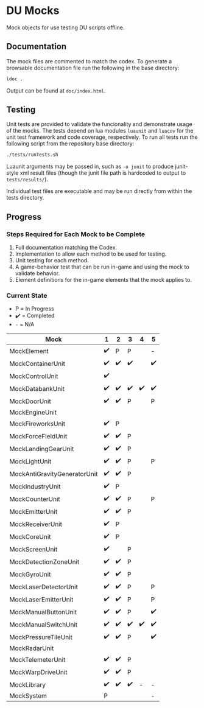 # DU Mocks

Mock objects for use testing DU scripts offline.

## Documentation

The mock files are commented to match the codex. To generate a browsable documentation file run the following in the base directory:

```sh
ldoc .
```

Output can be found at `doc/index.html`.

## Testing

Unit tests are provided to validate the funcionality and demonstrate usage of the mocks. The tests depend on lua modules `luaunit` and `luacov` for the unit test framework and code coverage, respectively. To run all tests run the following script from the repository base directory:

```sh
./tests/runTests.sh
```

Luaunit arguments may be passed in, such as `-o junit` to produce junit-style xml result files (though the junit file path is hardcoded to output to `tests/results/`).

Individual test files are executable and may be run directly from within the tests directory.

## Progress

### Steps Required for Each Mock to be Complete

1. Full documentation matching the Codex.
2. Implementation to allow each method to be used for testing.
3. Unit testing for each method.
4. A game-behavior test that can be run in-game and using the mock to validate behavior.
5. Element definitions for the in-game elements that the mock applies to.

### Current State

* P = In Progress
* :heavy_check_mark: = Completed
* `-` = N/A

| Mock | 1 | 2 | 3 | 4 | 5 |
| ---- | - | - | - | - | - |
| MockElement | :heavy_check_mark: | P | P | | - |
| MockContainerUnit | :heavy_check_mark: | :heavy_check_mark: | :heavy_check_mark: | | :heavy_check_mark: |
| MockControlUnit | :heavy_check_mark: | | | | |
| MockDatabankUnit | :heavy_check_mark: | :heavy_check_mark: | :heavy_check_mark: | :heavy_check_mark: | :heavy_check_mark: |
| MockDoorUnit | :heavy_check_mark: | :heavy_check_mark: | P | | P |
| MockEngineUnit | | | | | |
| MockFireworksUnit | :heavy_check_mark: | P | | | |
| MockForceFieldUnit | :heavy_check_mark: | :heavy_check_mark: | P | | |
| MockLandingGearUnit | :heavy_check_mark: | :heavy_check_mark: | P | | |
| MockLightUnit | :heavy_check_mark: | :heavy_check_mark: | P | | P |
| MockAntiGravityGeneratorUnit | :heavy_check_mark: | :heavy_check_mark: | P | | |
| MockIndustryUnit | :heavy_check_mark: | P | | | |
| MockCounterUnit | :heavy_check_mark: | :heavy_check_mark: | P | | P |
| MockEmitterUnit | :heavy_check_mark: | :heavy_check_mark: | P | | |
| MockReceiverUnit | :heavy_check_mark: | P | | | |
| MockCoreUnit | :heavy_check_mark: | P | | | |
| MockScreenUnit | :heavy_check_mark: | | P | | |
| MockDetectionZoneUnit | :heavy_check_mark: | :heavy_check_mark: | P | | |
| MockGyroUnit | :heavy_check_mark: | :heavy_check_mark: | P | | |
| MockLaserDetectorUnit | :heavy_check_mark: | :heavy_check_mark: | P | | P |
| MockLaserEmitterUnit | :heavy_check_mark: | :heavy_check_mark: | P | | P |
| MockManualButtonUnit | :heavy_check_mark: | :heavy_check_mark: | P | | :heavy_check_mark: |
| MockManualSwitchUnit | :heavy_check_mark: | :heavy_check_mark: | :heavy_check_mark: | :heavy_check_mark: | :heavy_check_mark: |
| MockPressureTileUnit | :heavy_check_mark: | :heavy_check_mark: | P | | :heavy_check_mark: |
| MockRadarUnit | | | | | |
| MockTelemeterUnit | :heavy_check_mark: | :heavy_check_mark: | P | | |
| MockWarpDriveUnit | :heavy_check_mark: | :heavy_check_mark: | P | | |
| MockLibrary | :heavy_check_mark: | :heavy_check_mark: | :heavy_check_mark: | - | - |
| MockSystem | P | | | | - |
